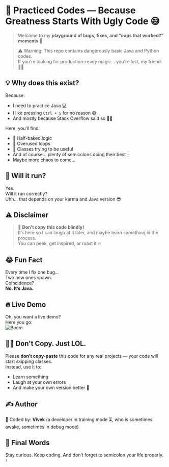 # 🧪 Practiced Codes — Because Greatness Starts With Ugly Code 😅

> Welcome to my **playground of bugs, fixes, and “oops that worked?” moments** 🤯
 
> ⚠️ Warning: This repo contains dangerously basic Java and Python codes.  
> If you're looking for production-ready magic... you're lost, my friend. 🚪🚶


## 💡 Why does this exist?
Because:
- I need to practice Java 💻
- I like pressing `Ctrl + S` for no reason 😅
- And mostly because Stack Overflow said so 👨‍🏫

Here, you’ll find:
- 🚧 Half-baked logic
- 🧃 Overused loops
- 🫣 Classes trying to be useful
- And of course... plenty of semicolons doing their best `;`
- Maybe more chaos to come...


## 🧪 Will it run?
Yes.  
Will it run correctly?  
Uhh... that depends on your karma and Java version 😎

## ⚠️ Disclaimer
> 📢 **Don’t copy this code blindly!**  
> It’s here so I can laugh at it later, and maybe learn something in the process.  
> You can peek, get inspired, or roast it 🔥

## 😂 Fun Fact
Every time I fix one bug...  
Two new ones spawn.  
Coincidence?  
**No. It’s Java.** 

## 🔥 Live Demo
Oh, you want a live demo?  
Here you go:  
![Boom](https://media.giphy.com/media/3o7btPCcdNniyf0ArS/giphy.gif)


## 🙅‍♂️ Don't Copy. Just LOL.
Please **don't copy-paste** this code for any real projects — your code will start skipping classes.  
Instead, use it to:
- Learn something
- Laugh at your own errors
- And make your own version better 🚀


## ✍️ Author
🧠 Coded by: **Vivek** (a developer in training mode ⏳, who is sometimes awake, sometimes in debug mode)

## 👋 Final Words
Stay curious. Keep coding. And don’t forget to semicolon your life properly. `;`
